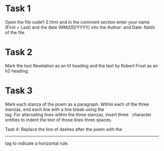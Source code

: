 # Task 1
Open the file code1-2.html and in the comment section enter your name (First + Last) and the date (MM/DD/YYYY) into the Author: and Date: fields of the file.

# Task 2
Mark the text Revelation as an h1 heading and the text by Robert Frost as an h2 heading.

# Task 3
Mark each stanza of the poem as a paragraph. Within each of the three stanzas, end each line with a line break using the <br /> tag. For alternating lines within the three stanzas, insert three &nbsp; character entities to indent the text of those lines three spaces.

Task 4: Replace the line of dashes after the poem with the <hr /> tag to indicate a horizontal rule.